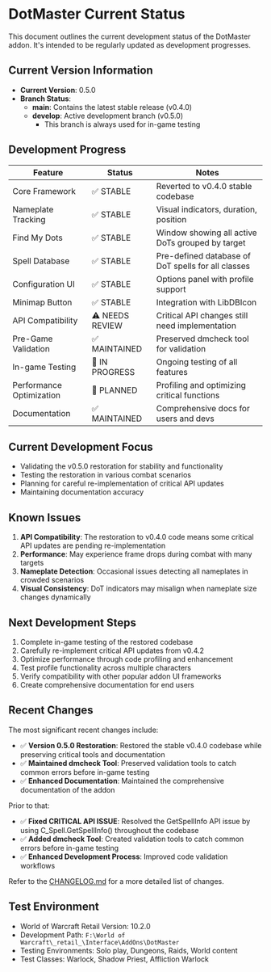# DotMaster Current Status

This document outlines the current development status of the DotMaster addon. It's intended to be regularly updated as development progresses.

## Current Version Information

- **Current Version**: 0.5.0
- **Branch Status**:
  - **main**: Contains the latest stable release (v0.4.0)
  - **develop**: Active development branch (v0.5.0)
    - This branch is always used for in-game testing

## Development Progress

| Feature | Status | Notes |
|---------|--------|-------|
| Core Framework | ✅ STABLE | Reverted to v0.4.0 stable codebase |
| Nameplate Tracking | ✅ STABLE | Visual indicators, duration, position |
| Find My Dots | ✅ STABLE | Window showing all active DoTs grouped by target |
| Spell Database | ✅ STABLE | Pre-defined database of DoT spells for all classes |
| Configuration UI | ✅ STABLE | Options panel with profile support |
| Minimap Button | ✅ STABLE | Integration with LibDBIcon |
| API Compatibility | ⚠️ NEEDS REVIEW | Critical API changes still need implementation |
| Pre-Game Validation | ✅ MAINTAINED | Preserved dmcheck tool for validation |
| In-game Testing | 🔄 IN PROGRESS | Ongoing testing of all features |
| Performance Optimization | 🔄 PLANNED | Profiling and optimizing critical functions |
| Documentation | ✅ MAINTAINED | Comprehensive docs for users and devs |

## Current Development Focus

- Validating the v0.5.0 restoration for stability and functionality
- Testing the restoration in various combat scenarios
- Planning for careful re-implementation of critical API updates
- Maintaining documentation accuracy

## Known Issues

1. **API Compatibility**: The restoration to v0.4.0 code means some critical API updates are pending re-implementation
2. **Performance**: May experience frame drops during combat with many targets
3. **Nameplate Detection**: Occasional issues detecting all nameplates in crowded scenarios
4. **Visual Consistency**: DoT indicators may misalign when nameplate size changes dynamically

## Next Development Steps

1. Complete in-game testing of the restored codebase
2. Carefully re-implement critical API updates from v0.4.2
3. Optimize performance through code profiling and enhancement
4. Test profile functionality across multiple characters
5. Verify compatibility with other popular addon UI frameworks
6. Create comprehensive documentation for end users

## Recent Changes

The most significant recent changes include:

- ✅ **Version 0.5.0 Restoration**: Restored the stable v0.4.0 codebase while preserving critical tools and documentation
- ✅ **Maintained dmcheck Tool**: Preserved validation tools to catch common errors before in-game testing
- ✅ **Enhanced Documentation**: Maintained the comprehensive documentation of the addon

Prior to that:
- ✅ **Fixed CRITICAL API ISSUE**: Resolved the GetSpellInfo API issue by using C_Spell.GetSpellInfo() throughout the codebase
- ✅ **Added dmcheck Tool**: Created validation tools to catch common errors before in-game testing
- ✅ **Enhanced Development Process**: Improved code validation workflows

Refer to the [CHANGELOG.md](CHANGELOG.md) for a more detailed list of changes.

## Test Environment

- World of Warcraft Retail Version: 10.2.0
- Development Path: `F:\World of Warcraft\_retail_\Interface\AddOns\DotMaster`
- Testing Environments: Solo play, Dungeons, Raids, World content
- Test Classes: Warlock, Shadow Priest, Affliction Warlock 